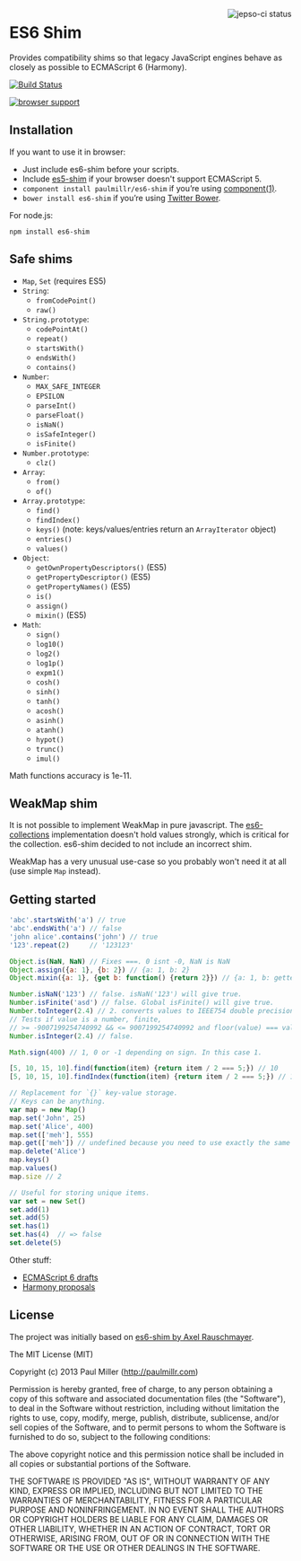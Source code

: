 <a href="https://jepso-ci.com/paulmillr/es6-shim"><img src="https://jepso-ci.com/paulmillr/es6-shim.svg" align="right" alt="jepso-ci status" /></a>
# ES6 Shim
Provides compatibility shims so that legacy JavaScript engines behave as
closely as possible to ECMAScript 6 (Harmony).

[![Build Status][1]][2]

[![browser support](https://ci.testling.com/paulmillr/es6-shim.png)](https://ci.testling.com/paulmillr/es6-shim)

## Installation
If you want to use it in browser:

* Just include es6-shim before your scripts.
* Include [es5-shim](https://github.com/kriskowal/es5-shim) if your browser doesn't support ECMAScript 5.
* `component install paulmillr/es6-shim` if you’re using [component(1)](https://github.com/component/component).
* `bower install es6-shim` if you’re using [Twitter Bower](http://bower.io/).

For node.js:

    npm install es6-shim

## Safe shims

* `Map`, `Set` (requires ES5)
* `String`:
    * `fromCodePoint()`
    * `raw()`
* `String.prototype`:
    * `codePointAt()`
    * `repeat()`
    * `startsWith()`
    * `endsWith()`
    * `contains()`
* `Number`:
    * `MAX_SAFE_INTEGER`
    * `EPSILON`
    * `parseInt()`
    * `parseFloat()`
    * `isNaN()`
    * `isSafeInteger()`
    * `isFinite()`
* `Number.prototype`:
    * `clz()`
* `Array`:
    * `from()`
    * `of()`
* `Array.prototype`:
    * `find()`
    * `findIndex()`
    * `keys()` (note: keys/values/entries return an `ArrayIterator` object)
    * `entries()`
    * `values()`
* `Object`:
    * `getOwnPropertyDescriptors()` (ES5)
    * `getPropertyDescriptor()` (ES5)
    * `getPropertyNames()` (ES5)
    * `is()`
    * `assign()`
    * `mixin()` (ES5)
* `Math`:
    * `sign()`
    * `log10()`
    * `log2()`
    * `log1p()`
    * `expm1()`
    * `cosh()`
    * `sinh()`
    * `tanh()`
    * `acosh()`
    * `asinh()`
    * `atanh()`
    * `hypot()`
    * `trunc()`
    * `imul()`

Math functions accuracy is 1e-11.

## WeakMap shim
It is not possible to implement WeakMap in pure javascript.
The [es6-collections](https://github.com/WebReflection/es6-collections)
implementation doesn't hold values strongly, which is critical
for the collection. es6-shim decided to not include an incorrect shim.

WeakMap has a very unusual use-case so you probably won't need it at all
(use simple `Map` instead).

## Getting started

```javascript
'abc'.startsWith('a') // true
'abc'.endsWith('a') // false
'john alice'.contains('john') // true
'123'.repeat(2)     // '123123'

Object.is(NaN, NaN) // Fixes ===. 0 isnt -0, NaN is NaN
Object.assign({a: 1}, {b: 2}) // {a: 1, b: 2}
Object.mixin({a: 1}, {get b: function() {return 2}}) // {a: 1, b: getter}

Number.isNaN('123') // false. isNaN('123') will give true.
Number.isFinite('asd') // false. Global isFinite() will give true.
Number.toInteger(2.4) // 2. converts values to IEEE754 double precision integers
// Tests if value is a number, finite,
// >= -9007199254740992 && <= 9007199254740992 and floor(value) === value
Number.isInteger(2.4) // false.

Math.sign(400) // 1, 0 or -1 depending on sign. In this case 1.

[5, 10, 15, 10].find(function(item) {return item / 2 === 5;}) // 10
[5, 10, 15, 10].findIndex(function(item) {return item / 2 === 5;}) // 1

// Replacement for `{}` key-value storage.
// Keys can be anything.
var map = new Map()
map.set('John', 25)
map.set('Alice', 400)
map.set(['meh'], 555)
map.get(['meh']) // undefined because you need to use exactly the same object.
map.delete('Alice')
map.keys()
map.values()
map.size // 2

// Useful for storing unique items.
var set = new Set()
set.add(1)
set.add(5)
set.has(1)
set.has(4)  // => false
set.delete(5)
```

Other stuff:

* [ECMAScript 6 drafts](http://wiki.ecmascript.org/doku.php?id=harmony:specification_drafts)
* [Harmony proposals](http://wiki.ecmascript.org/doku.php?id=harmony:harmony)

## License
The project was initially based on [es6-shim by Axel Rauschmayer](https://github.com/rauschma/es6-shim).

The MIT License (MIT)

Copyright (c) 2013 Paul Miller (http://paulmillr.com)

Permission is hereby granted, free of charge, to any person obtaining a copy of
this software and associated documentation files (the "Software"), to deal in
the Software without restriction, including without limitation the rights to
use, copy, modify, merge, publish, distribute, sublicense, and/or sell copies
of the Software, and to permit persons to whom the Software is furnished to do
so, subject to the following conditions:

The above copyright notice and this permission notice shall be included in all
copies or substantial portions of the Software.

THE SOFTWARE IS PROVIDED "AS IS", WITHOUT WARRANTY OF ANY KIND, EXPRESS OR
IMPLIED, INCLUDING BUT NOT LIMITED TO THE WARRANTIES OF MERCHANTABILITY,
FITNESS FOR A PARTICULAR PURPOSE AND NONINFRINGEMENT. IN NO EVENT SHALL THE
AUTHORS OR COPYRIGHT HOLDERS BE LIABLE FOR ANY CLAIM, DAMAGES OR OTHER
LIABILITY, WHETHER IN AN ACTION OF CONTRACT, TORT OR OTHERWISE, ARISING FROM,
OUT OF OR IN CONNECTION WITH THE SOFTWARE OR THE USE OR OTHER DEALINGS IN THE
SOFTWARE.

[1]: https://travis-ci.org/paulmillr/es6-shim.png
[2]: https://travis-ci.org/paulmillr/es6-shim

